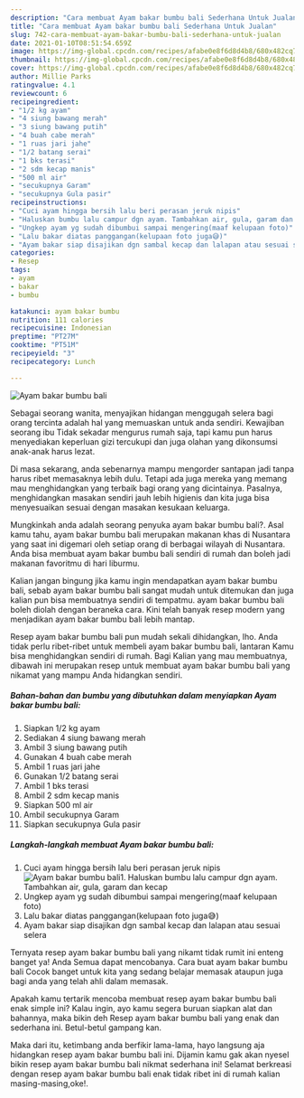```yaml
---
description: "Cara membuat Ayam bakar bumbu bali Sederhana Untuk Jualan"
title: "Cara membuat Ayam bakar bumbu bali Sederhana Untuk Jualan"
slug: 742-cara-membuat-ayam-bakar-bumbu-bali-sederhana-untuk-jualan
date: 2021-01-10T08:51:54.659Z
image: https://img-global.cpcdn.com/recipes/afabe0e8f6d8d4b8/680x482cq70/ayam-bakar-bumbu-bali-foto-resep-utama.jpg
thumbnail: https://img-global.cpcdn.com/recipes/afabe0e8f6d8d4b8/680x482cq70/ayam-bakar-bumbu-bali-foto-resep-utama.jpg
cover: https://img-global.cpcdn.com/recipes/afabe0e8f6d8d4b8/680x482cq70/ayam-bakar-bumbu-bali-foto-resep-utama.jpg
author: Millie Parks
ratingvalue: 4.1
reviewcount: 6
recipeingredient:
- "1/2 kg ayam"
- "4 siung bawang merah"
- "3 siung bawang putih"
- "4 buah cabe merah"
- "1 ruas jari jahe"
- "1/2 batang serai"
- "1 bks terasi"
- "2 sdm kecap manis"
- "500 ml air"
- "secukupnya Garam"
- "secukupnya Gula pasir"
recipeinstructions:
- "Cuci ayam hingga bersih lalu beri perasan jeruk nipis"
- "Haluskan bumbu lalu campur dgn ayam. Tambahkan air, gula, garam dan kecap"
- "Ungkep ayam yg sudah dibumbui sampai mengering(maaf kelupaan foto)"
- "Lalu bakar diatas panggangan(kelupaan foto juga😅)"
- "Ayam bakar siap disajikan dgn sambal kecap dan lalapan atau sesuai selera"
categories:
- Resep
tags:
- ayam
- bakar
- bumbu

katakunci: ayam bakar bumbu 
nutrition: 111 calories
recipecuisine: Indonesian
preptime: "PT27M"
cooktime: "PT51M"
recipeyield: "3"
recipecategory: Lunch

---
```



![Ayam bakar bumbu bali](https://img-global.cpcdn.com/recipes/afabe0e8f6d8d4b8/680x482cq70/ayam-bakar-bumbu-bali-foto-resep-utama.jpg)

Sebagai seorang wanita, menyajikan hidangan menggugah selera bagi orang tercinta adalah hal yang memuaskan untuk anda sendiri. Kewajiban seorang ibu Tidak sekadar mengurus rumah saja, tapi kamu pun harus menyediakan keperluan gizi tercukupi dan juga olahan yang dikonsumsi anak-anak harus lezat.

Di masa  sekarang, anda sebenarnya mampu mengorder santapan jadi tanpa harus ribet memasaknya lebih dulu. Tetapi ada juga mereka yang memang mau menghidangkan yang terbaik bagi orang yang dicintainya. Pasalnya, menghidangkan masakan sendiri jauh lebih higienis dan kita juga bisa menyesuaikan sesuai dengan masakan kesukaan keluarga. 



Mungkinkah anda adalah seorang penyuka ayam bakar bumbu bali?. Asal kamu tahu, ayam bakar bumbu bali merupakan makanan khas di Nusantara yang saat ini digemari oleh setiap orang di berbagai wilayah di Nusantara. Anda bisa membuat ayam bakar bumbu bali sendiri di rumah dan boleh jadi makanan favoritmu di hari liburmu.

Kalian jangan bingung jika kamu ingin mendapatkan ayam bakar bumbu bali, sebab ayam bakar bumbu bali sangat mudah untuk ditemukan dan juga kalian pun bisa membuatnya sendiri di tempatmu. ayam bakar bumbu bali boleh diolah dengan beraneka cara. Kini telah banyak resep modern yang menjadikan ayam bakar bumbu bali lebih mantap.

Resep ayam bakar bumbu bali pun mudah sekali dihidangkan, lho. Anda tidak perlu ribet-ribet untuk membeli ayam bakar bumbu bali, lantaran Kamu bisa menghidangkan sendiri di rumah. Bagi Kalian yang mau membuatnya, dibawah ini merupakan resep untuk membuat ayam bakar bumbu bali yang nikamat yang mampu Anda hidangkan sendiri.

<!--inarticleads1-->

##### Bahan-bahan dan bumbu yang dibutuhkan dalam menyiapkan Ayam bakar bumbu bali:

1. Siapkan 1/2 kg ayam
1. Sediakan 4 siung bawang merah
1. Ambil 3 siung bawang putih
1. Gunakan 4 buah cabe merah
1. Ambil 1 ruas jari jahe
1. Gunakan 1/2 batang serai
1. Ambil 1 bks terasi
1. Ambil 2 sdm kecap manis
1. Siapkan 500 ml air
1. Ambil secukupnya Garam
1. Siapkan secukupnya Gula pasir




<!--inarticleads2-->

##### Langkah-langkah membuat Ayam bakar bumbu bali:

1. Cuci ayam hingga bersih lalu beri perasan jeruk nipis
<img src="https://img-global.cpcdn.com/steps/2edea5360f2d65e2/160x128cq70/ayam-bakar-bumbu-bali-langkah-memasak-1-foto.jpg" alt="Ayam bakar bumbu bali">1. Haluskan bumbu lalu campur dgn ayam. Tambahkan air, gula, garam dan kecap
1. Ungkep ayam yg sudah dibumbui sampai mengering(maaf kelupaan foto)
1. Lalu bakar diatas panggangan(kelupaan foto juga😅)
1. Ayam bakar siap disajikan dgn sambal kecap dan lalapan atau sesuai selera




Ternyata resep ayam bakar bumbu bali yang nikamt tidak rumit ini enteng banget ya! Anda Semua dapat mencobanya. Cara buat ayam bakar bumbu bali Cocok banget untuk kita yang sedang belajar memasak ataupun juga bagi anda yang telah ahli dalam memasak.

Apakah kamu tertarik mencoba membuat resep ayam bakar bumbu bali enak simple ini? Kalau ingin, ayo kamu segera buruan siapkan alat dan bahannya, maka bikin deh Resep ayam bakar bumbu bali yang enak dan sederhana ini. Betul-betul gampang kan. 

Maka dari itu, ketimbang anda berfikir lama-lama, hayo langsung aja hidangkan resep ayam bakar bumbu bali ini. Dijamin kamu gak akan nyesel bikin resep ayam bakar bumbu bali nikmat sederhana ini! Selamat berkreasi dengan resep ayam bakar bumbu bali enak tidak ribet ini di rumah kalian masing-masing,oke!.

